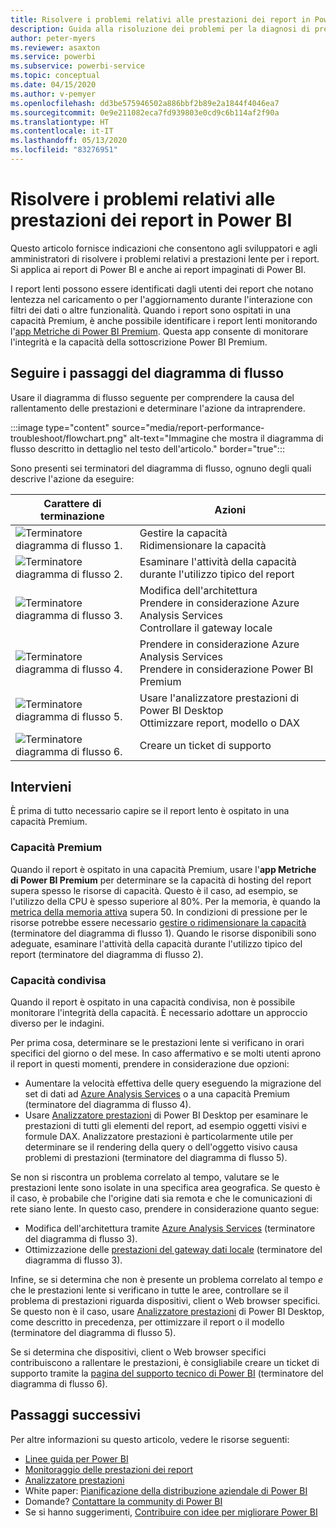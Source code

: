 ```yaml
---
title: Risolvere i problemi relativi alle prestazioni dei report in Power BI
description: Guida alla risoluzione dei problemi per la diagnosi di prestazioni lente per i report in Power BI.
author: peter-myers
ms.reviewer: asaxton
ms.service: powerbi
ms.subservice: powerbi-service
ms.topic: conceptual
ms.date: 04/15/2020
ms.author: v-pemyer
ms.openlocfilehash: dd3be575946502a886bbf2b89e2a1844f4046ea7
ms.sourcegitcommit: 0e9e211082eca7fd939803e0cd9c6b114af2f90a
ms.translationtype: HT
ms.contentlocale: it-IT
ms.lasthandoff: 05/13/2020
ms.locfileid: "83276951"
---
```

# <a name="troubleshoot-report-performance-in-power-bi"></a>Risolvere i problemi relativi alle prestazioni dei report in Power BI

Questo articolo fornisce indicazioni che consentono agli sviluppatori e agli amministratori di risolvere i problemi relativi a prestazioni lente per i report. Si applica ai report di Power BI e anche ai report impaginati di Power BI.

I report lenti possono essere identificati dagli utenti dei report che notano lentezza nel caricamento o per l'aggiornamento durante l'interazione con filtri dei dati o altre funzionalità. Quando i report sono ospitati in una capacità Premium, è anche possibile identificare i report lenti monitorando l'[app Metriche di Power BI Premium](../admin/service-admin-premium-monitor-capacity.md). Questa app consente di monitorare l'integrità e la capacità della sottoscrizione Power BI Premium.

## <a name="follow-flowchart-steps"></a>Seguire i passaggi del diagramma di flusso

Usare il diagramma di flusso seguente per comprendere la causa del rallentamento delle prestazioni e determinare l'azione da intraprendere.

:::image type="content" source="media/report-performance-troubleshoot/flowchart.png" alt-text="Immagine che mostra il diagramma di flusso descritto in dettaglio nel testo dell'articolo." border="true":::

Sono presenti sei terminatori del diagramma di flusso, ognuno degli quali descrive l'azione da eseguire:

|Carattere di terminazione|Azioni|
|---------|---------|
|![Terminatore diagramma di flusso 1.](media/common/icon-01-red-30x30.png)|Gestire la capacità<br />Ridimensionare la capacità |
|![Terminatore diagramma di flusso 2.](media/common/icon-02-red-30x30.png)|Esaminare l'attività della capacità durante l'utilizzo tipico del report|
|![Terminatore diagramma di flusso 3.](media/common/icon-03-red-30x30.png)|Modifica dell'architettura<br />Prendere in considerazione Azure Analysis Services<br />Controllare il gateway locale|
|![Terminatore diagramma di flusso 4.](media/common/icon-04-red-30x30.png)|Prendere in considerazione Azure Analysis Services<br />Prendere in considerazione Power BI Premium|
|![Terminatore diagramma di flusso 5.](media/common/icon-05-red-30x30.png)|Usare l'analizzatore prestazioni di Power BI Desktop<br />Ottimizzare report, modello o DAX|
|![Terminatore diagramma di flusso 6.](media/common/icon-06-red-30x30.png)|Creare un ticket di supporto|

## <a name="take-action"></a>Intervieni

È prima di tutto necessario capire se il report lento è ospitato in una capacità Premium.

### <a name="premium-capacity"></a>Capacità Premium

Quando il report è ospitato in una capacità Premium, usare l'**app Metriche di Power BI Premium** per determinare se la capacità di hosting del report supera spesso le risorse di capacità. Questo è il caso, ad esempio, se l'utilizzo della CPU è spesso superiore al 80%. Per la memoria, è quando la [metrica della memoria attiva](../admin/service-premium-metrics-app.md#the-active-memory-metric) supera 50. In condizioni di pressione per le risorse potrebbe essere necessario [gestire o ridimensionare la capacità](../admin/service-admin-premium-manage.md) (terminatore del diagramma di flusso 1). Quando le risorse disponibili sono adeguate, esaminare l'attività della capacità durante l'utilizzo tipico del report (terminatore del diagramma di flusso 2).

### <a name="shared-capacity"></a>Capacità condivisa

Quando il report è ospitato in una capacità condivisa, non è possibile monitorare l'integrità della capacità. È necessario adottare un approccio diverso per le indagini.

Per prima cosa, determinare se le prestazioni lente si verificano in orari specifici del giorno o del mese. In caso affermativo e se molti utenti aprono il report in questi momenti, prendere in considerazione due opzioni:

- Aumentare la velocità effettiva delle query eseguendo la migrazione del set di dati ad [Azure Analysis Services](/azure/analysis-services/analysis-services-overview) o a una capacità Premium (terminatore del diagramma di flusso 4).
- Usare [Analizzatore prestazioni](../create-reports/desktop-performance-analyzer.md) di Power BI Desktop per esaminare le prestazioni di tutti gli elementi del report, ad esempio oggetti visivi e formule DAX. Analizzatore prestazioni è particolarmente utile per determinare se il rendering della query o dell'oggetto visivo causa problemi di prestazioni (terminatore del diagramma di flusso 5).

Se non si riscontra un problema correlato al tempo, valutare se le prestazioni lente sono isolate in una specifica area geografica. Se questo è il caso, è probabile che l'origine dati sia remota e che le comunicazioni di rete siano lente. In questo caso, prendere in considerazione quanto segue:

- Modifica dell'architettura tramite [Azure Analysis Services](/azure/analysis-services/analysis-services-overview) (terminatore del diagramma di flusso 3).
- Ottimizzazione delle [prestazioni del gateway dati locale](/data-integration/gateway/service-gateway-performance) (terminatore del diagramma di flusso 3).

Infine, se si determina che non è presente un problema correlato al tempo _e_ che le prestazioni lente si verificano in tutte le aree, controllare se il problema di prestazioni riguarda dispositivi, client o Web browser specifici. Se questo non è il caso, usare [Analizzatore prestazioni](../create-reports/desktop-performance-analyzer.md) di Power BI Desktop, come descritto in precedenza, per ottimizzare il report o il modello (terminatore del diagramma di flusso 5).

Se si determina che dispositivi, client o Web browser specifici contribuiscono a rallentare le prestazioni, è consigliabile creare un ticket di supporto tramite la [pagina del supporto tecnico di Power BI](https://powerbi.microsoft.com/support/) (terminatore del diagramma di flusso 6).

## <a name="next-steps"></a>Passaggi successivi

Per altre informazioni su questo articolo, vedere le risorse seguenti:

- [Linee guida per Power BI](index.yml)
- [Monitoraggio delle prestazioni dei report](monitor-report-performance.md)
- [Analizzatore prestazioni](../create-reports/desktop-performance-analyzer.md)
- White paper: [Pianificazione della distribuzione aziendale di Power BI](https://go.microsoft.com/fwlink/?linkid=2057861)
- Domande? [Contattare la community di Power BI](https://community.powerbi.com/)
- Se si hanno suggerimenti, [Contribuire con idee per migliorare Power BI](https://ideas.powerbi.com/)
